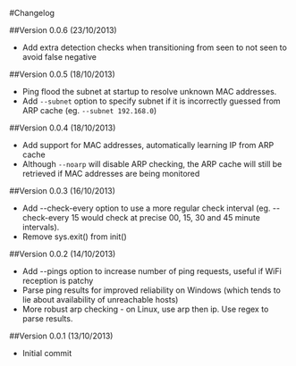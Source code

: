 #Changelog

##Version 0.0.6 (23/10/2013)
* Add extra detection checks when transitioning from seen to not seen to avoid false negative

##Version 0.0.5 (18/10/2013)
* Ping flood the subnet at startup to resolve unknown MAC addresses.
* Add `--subnet` option to specify subnet if it is incorrectly guessed from ARP cache (eg. `--subnet 192.168.0`)

##Version 0.0.4 (18/10/2013)
* Add support for MAC addresses, automatically learning IP from ARP cache
* Although `--noarp` will disable ARP checking, the ARP cache will still be retrieved if MAC addresses are being monitored

##Version 0.0.3 (16/10/2013)
* Add --check-every option to use a more regular check interval (eg. --check-every 15 would check at precise 00, 15, 30 and 45 minute intervals).
* Remove sys.exit() from init()

##Version 0.0.2 (14/10/2013)
* Add --pings option to increase number of ping requests, useful if WiFi reception is patchy
* Parse ping results for improved reliability on Windows (which tends to lie about availability of unreachable hosts)
* More robust arp checking - on Linux, use arp then ip. Use regex to parse results.

##Version 0.0.1 (13/10/2013)
* Initial commit
